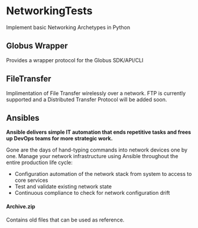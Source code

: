 # NetworkingTests
Implement basic Networking Archetypes in Python

## Globus Wrapper
Provides a wrapper protocol for the Globus SDK/API/CLI

## FileTransfer
Implimentation of File Transfer wirelessly over a network. FTP is currently supported and a Distributed Transfer Protocol will be added soon.

## Ansibles
**Ansible delivers simple IT automation that ends repetitive tasks and frees up DevOps teams for more strategic work.**

Gone are the days of hand-typing commands into network devices one by one. Manage your network infrastructure using Ansible throughout the entire production life cycle:
- Configuration automation of the network stack from system to access to core services
- Test and validate existing network state
- Continuous compliance to check for network configuration drift

#### Archive.zip
Contains old files that can be used as reference.
